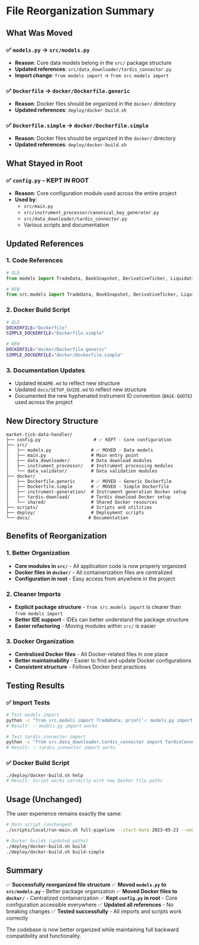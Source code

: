 # File Reorganization Summary

## What Was Moved

### ✅ **`models.py` → `src/models.py`**
- **Reason**: Core data models belong in the `src/` package structure
- **Updated references**: `src/data_downloader/tardis_connector.py`
- **Import change**: `from models import` → `from src.models import`

### ✅ **`Dockerfile` → `docker/Dockerfile.generic`**
- **Reason**: Docker files should be organized in the `docker/` directory
- **Updated references**: `deploy/docker-build.sh`

### ✅ **`Dockerfile.simple` → `docker/Dockerfile.simple`**
- **Reason**: Docker files should be organized in the `docker/` directory
- **Updated references**: `deploy/docker-build.sh`

## What Stayed in Root

### ✅ **`config.py` - KEPT IN ROOT**
- **Reason**: Core configuration module used across the entire project
- **Used by**: 
  - `src/main.py`
  - `src/instrument_processor/canonical_key_generator.py`
  - `src/data_downloader/tardis_connector.py`
  - Various scripts and documentation

## Updated References

### 1. **Code References**
```python
# OLD
from models import TradeData, BookSnapshot, DerivativeTicker, Liquidations, TickData, OptionsChain

# NEW
from src.models import TradeData, BookSnapshot, DerivativeTicker, Liquidations, TickData, OptionsChain
```

### 2. **Docker Build Script**
```bash
# OLD
DOCKERFILE="Dockerfile"
SIMPLE_DOCKERFILE="Dockerfile.simple"

# NEW
DOCKERFILE="docker/Dockerfile.generic"
SIMPLE_DOCKERFILE="docker/Dockerfile.simple"
```

### 3. **Documentation Updates**
- Updated `README.md` to reflect new structure
- Updated `docs/SETUP_GUIDE.md` to reflect new structure
- Documented the new hyphenated instrument ID convention (`BASE-QUOTE`) used across the project

## New Directory Structure

```
market-tick-data-handler/
├── config.py                    # ✅ KEPT - Core configuration
├── src/
│   ├── models.py               # ✅ MOVED - Data models
│   ├── main.py                 # Main entry point
│   ├── data_downloader/        # Data download modules
│   ├── instrument_processor/   # Instrument processing modules
│   └── data_validator/         # Data validation modules
├── docker/
│   ├── Dockerfile.generic      # ✅ MOVED - Generic Dockerfile
│   ├── Dockerfile.simple       # ✅ MOVED - Simple Dockerfile
│   ├── instrument-generation/  # Instrument generation Docker setup
│   ├── tardis-download/        # Tardis download Docker setup
│   └── shared/                 # Shared Docker resources
├── scripts/                    # Scripts and utilities
├── deploy/                     # Deployment scripts
└── docs/                      # Documentation
```

## Benefits of Reorganization

### 1. **Better Organization**
- **Core modules in `src/`** - All application code is now properly organized
- **Docker files in `docker/`** - All containerization files are centralized
- **Configuration in root** - Easy access from anywhere in the project

### 2. **Cleaner Imports**
- **Explicit package structure** - `from src.models import` is clearer than `from models import`
- **Better IDE support** - IDEs can better understand the package structure
- **Easier refactoring** - Moving modules within `src/` is easier

### 3. **Docker Organization**
- **Centralized Docker files** - All Docker-related files in one place
- **Better maintainability** - Easier to find and update Docker configurations
- **Consistent structure** - Follows Docker best practices

## Testing Results

### ✅ **Import Tests**
```bash
# Test models import
python -c "from src.models import TradeData; print('✅ models.py import works')"
# Result: ✅ models.py import works

# Test tardis_connector import
python -c "from src.data_downloader.tardis_connector import TardisConnector; print('✅ tardis_connector import works')"
# Result: ✅ tardis_connector import works
```

### ✅ **Docker Build Script**
```bash
./deploy/docker-build.sh help
# Result: Script works correctly with new Docker file paths
```

## Usage (Unchanged)

The user experience remains exactly the same:

```bash
# Main script (unchanged)
./scripts/local/run-main.sh full-pipeline --start-date 2023-05-23 --end-date 2023-05-25

# Docker builds (updated paths)
./deploy/docker-build.sh build
./deploy/docker-build.sh build-simple
```

## Summary

✅ **Successfully reorganized file structure**
✅ **Moved `models.py` to `src/models.py`** - Better package organization
✅ **Moved Docker files to `docker/`** - Centralized containerization
✅ **Kept `config.py` in root** - Core configuration accessible everywhere
✅ **Updated all references** - No breaking changes
✅ **Tested successfully** - All imports and scripts work correctly

The codebase is now better organized while maintaining full backward compatibility and functionality.
